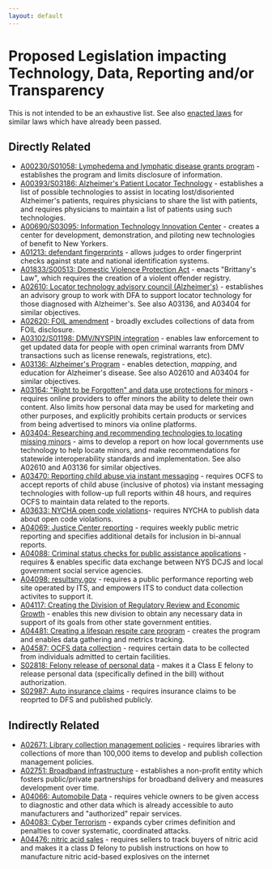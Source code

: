 ```yaml
---
layout: default
---
```


# Proposed Legislation impacting Technology, Data, Reporting and/or Transparency

This is not intended to be an exhaustive list. See also [enacted laws](nys-data-laws.html) for similar laws which have already been passed.

## Directly Related

* [A00230/S01058: Lymphedema and lymphatic disease grants program](http://assembly.state.ny.us/leg/?default_fld=&bn=A00230&term=2015&Summary=Y&Actions=Y&Votes=Y&Memo=Y&Text=Y) - establishes the program and limits disclosure of information.
* [A00393/S03186: Alzheimer's Patient Locator Technology](http://assembly.state.ny.us/leg/?default_fld=&bn=A00393&term=2015&Summary=Y&Actions=Y&Votes=Y&Memo=Y) - establishes a list of possible technologies to assist in locating lost/disoriented Alzheimer's patients, requires physicians to share the list with patients, and requires physicians to maintain a list of patients using such technologies.
* [A00690/S03095: Information Technology Innovation Center](http://assembly.state.ny.us/leg/?default_fld=&bn=A00690&term=2015&Summary=Y&Actions=Y&Votes=Y&Memo=Y&Text=Y) - creates a center for development, demonstration, and piloting new technologies of benefit to New Yorkers.
* [A01213: defendant fingerprints](http://assembly.state.ny.us/leg/?default_fld=&bn=A01213&term=2015&Summary=Y&Actions=Y&Votes=Y&Memo=Y&Text=Y) - allows judges to order fingerprint checks against state and national identification systems.
* [A01833/S00513: Domestic Violence Protection Act](http://assembly.state.ny.us/leg/?default_fld=&bn=A01833&term=2015&Summary=Y&Actions=Y&Votes=Y&Memo=Y&Text=Y) - enacts "Brittany's Law", which requires the creation of a violent offender registry. 
* [A02610: Locator technology advisory council (Alzheimer's)](http://assembly.state.ny.us/leg/?default_fld=&bn=A02610&term=2015&Summary=Y&Actions=Y&Votes=Y&Memo=Y&Text=Y) - establishes an advisory group to work with DFA to support locator technology for those diagnosed with Alzheimer's. See also A03136, and A03404 for similar objectives.
* [A02620: FOIL amendment](http://assembly.state.ny.us/leg/?default_fld=&bn=A02620&term=2015&Summary=Y&Actions=Y&Votes=Y&Memo=Y&Text=Y) - broadly excludes collections of data from FOIL disclosure.
* [A03102/S01198: DMV/NYSPIN integration](http://assembly.state.ny.us/leg/?default_fld=&bn=A03102&term=2015&Summary=Y&Actions=Y&Votes=Y&Memo=Y&Text=Y) - enables law enforcement to get updated data for people with open criminal warrants from DMV transactions such as license renewals, registrations, etc).
* [A03136: Alzheimer's Program](http://assembly.state.ny.us/leg/?default_fld=&bn=A03136&term=2015&Summary=Y&Actions=Y&Votes=Y&Memo=Y&Text=Y) - enables detection, _mapping_, and education for Alzheimer's disease. See also A02610 and A03404 for similar objectives.
* [A03164: "Right to be Forgotten" and data use protections for minors](http://assembly.state.ny.us/leg/?default_fld=&bn=A03164&term=2015&Summary=Y&Actions=Y&Votes=Y&Memo=Y&Text=Y) - requires online providers to offer minors the ability to delete their own content. Also limits how personal data may be used for marketing and other purposes, and explicitly prohibits certain products or services from being advertised to minors via online platforms.
* [A03404: Researching and recommending technologies to locating missing minors](http://assembly.state.ny.us/leg/?default_fld=&bn=A03404&term=2015&Summary=Y&Actions=Y&Votes=Y&Memo=Y&Text=Y) - aims to develop a report on how local governments use technology to help locate minors, and make recommendations for statewide interoperability standards and implementation. See also A02610 and A03136 for similar objectives.
* [A03470: Reporting child abuse via instant messaging](http://assembly.state.ny.us/leg/?default_fld=&bn=A03470&term=2015&Summary=Y&Actions=Y&Votes=Y&Memo=Y&Text=Y) - requires OCFS to accept reports of child abuse (inclusive of photos) via instant messaging technologies with follow-up full reports within 48 hours, and requires OCFS to maintain data related to the reports.
* [A03633: NYCHA open code violations](http://assembly.state.ny.us/leg/?default_fld=&bn=A03633&term=2015&Summary=Y&Actions=Y&Votes=Y&Memo=Y&Text=Y)- requires NYCHA to publish data about open code violations.
* [A04069: Justice Center reporting](http://assembly.state.ny.us/leg/?default_fld=&bn=A04069&term=2015&Summary=Y&Actions=Y&Votes=Y&Memo=Y&Text=Y) - requires weekly public metric reporting and specifies additional details for inclusion in bi-annual reports.
* [A04088: Criminal status checks for public assistance applications](http://assembly.state.ny.us/leg/?default_fld=&bn=A04088&term=2015&Summary=Y&Actions=Y&Votes=Y&Memo=Y&Text=Y) - requires & enables specific data exchange between NYS DCJS and local government social service agencies.
* [A04098: resultsny.gov](http://assembly.state.ny.us/leg/?default_fld=&bn=A04098&term=2015&Summary=Y&Actions=Y&Votes=Y&Memo=Y&Text=Y) - requires a public performance reporting web site operated by ITS, and empowers ITS to conduct data collection activites to support it.
* [A04117: Creating the Division of Regulatory Review and Economic Growth](http://assembly.state.ny.us/leg/?default_fld=&bn=A04117&term=2015&Summary=Y&Actions=Y&Votes=Y&Memo=Y&Text=Y) - enables this new division to obtain any necessary data in support of its goals from other state government entities.
* [A04481: Creating a lifespan respite care program](http://assembly.state.ny.us/leg/?default_fld=&bn=A04481&term=2015&Summary=Y&Actions=Y&Votes=Y&Memo=Y&Text=Y) - creates the program and enables data gathering and metrics tracking.
* [A04587: OCFS data collection](http://assembly.state.ny.us/leg/?default_fld=&bn=A04587&term=2015&Summary=Y&Actions=Y&Votes=Y&Memo=Y&Text=Y) - requires certain data to be collected from individuals admitted to certain facilities.
* [S02818: Felony release of personal data](http://assembly.state.ny.us/leg/?default_fld=&bn=S02818&term=2015&Summary=Y&Actions=Y&Votes=Y&Memo=Y&Text=Y) - makes it a Class E felony to release personal data (specifically defined in the bill) without authorization.
* [S02987: Auto insurance claims](http://assembly.state.ny.us/leg/?default_fld=&bn=S02987&term=2015&Summary=Y&Actions=Y&Votes=Y&Memo=Y&Text=Y) - requires insurance claims to be reoprted to DFS and published publicly.

## Indirectly Related

* [A02671: Library collection management policies](http://assembly.state.ny.us/leg/?default_fld=&bn=A02671&term=2015&Summary=Y&Actions=Y&Votes=Y&Memo=Y&Text=Y) - requires libraries with collections of more than 100,000 items to develop and publish collection management policies.
* [A02751: Broadband infrastructure](http://assembly.state.ny.us/leg/?default_fld=&bn=A02751&term=2015&Summary=Y&Actions=Y&Votes=Y&Memo=Y&Text=Y) - establishes a non-profit entity which fosters public/private partnerships for broadband delivery and measures development over time.
* [A04066: Automobile Data](http://assembly.state.ny.us/leg/?default_fld=&bn=A04066&term=2015&Summary=Y&Actions=Y&Votes=Y&Memo=Y&Text=Y) - requires vehicle owners to be given access to diagnostic and other data which is already accessible to auto manufacturers and "authorized" repair services.
* [A04083: Cyber Terrorism](http://assembly.state.ny.us/leg/?default_fld=&bn=A04083&term=2015&Summary=Y&Actions=Y&Votes=Y&Memo=Y&Text=Y) - expands cyber crimes definition and penalties to cover systematic, coordinated attacks.
* [A04476: nitric acid sales](http://assembly.state.ny.us/leg/?default_fld=&bn=A04476&term=2015&Summary=Y&Actions=Y&Votes=Y&Memo=Y&Text=Y) - requires sellers to track buyers of nitric acid and makes it a class D felony to publish instructions on how to manufacture nitric acid-based explosives on the internet 
